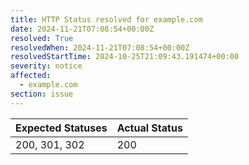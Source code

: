 ```yaml
---
title: HTTP Status resolved for example.com
date: 2024-11-21T07:08:54+00:00Z
resolved: True
resolvedWhen: 2024-11-21T07:08:54+00:00Z
resolvedStartTime: 2024-10-25T21:09:43.191474+00:00
severity: notice
affected:
  - example.com
section: issue
---
```


| Expected Statuses | Actual Status  |
|-------------------|----------------|
| 200, 301, 302 | 200 |
